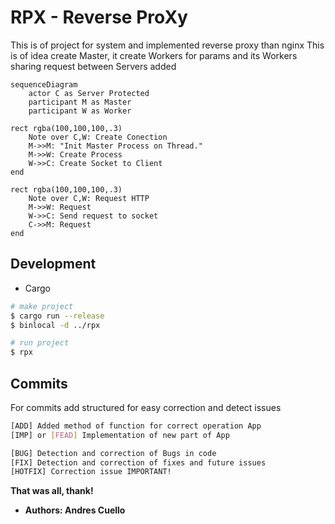 # RPX - Reverse ProXy

This is of project for system and implemented reverse proxy than nginx
This is of idea create Master, it create Workers for params and its Workers 
sharing request between Servers added

```mermaid
sequenceDiagram
    actor C as Server Protected
    participant M as Master
    participant W as Worker
    
rect rgba(100,100,100,.3)
    Note over C,W: Create Conection   
    M->>M: "Init Master Process on Thread."
    M->>W: Create Process
    W->>C: Create Socket to Client
end

rect rgba(100,100,100,.3)
    Note over C,W: Request HTTP  
    M->>W: Request
    W->>C: Send request to socket
    C->>M: Request
end
```

Development
-----------
- Cargo

```bash
# make project
$ cargo run --release
$ binlocal -d ../rpx

# run project
$ rpx
```

Commits
-----------
For commits add structured for easy correction and detect issues

```bash
[ADD] Added method of function for correct operation App
[IMP] or [FEAD] Implementation of new part of App

[BUG] Detection and correction of Bugs in code
[FIX] Detection and correction of fixes and future issues
[HOTFIX] Correction issue IMPORTANT!
```

**That was all, thank!** 
- **Authors: Andres Cuello**
